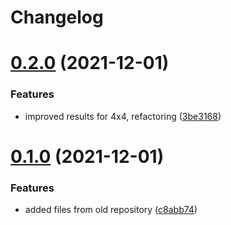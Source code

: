 # Changelog

# [0.2.0](https://github.com/jaantollander/LockPatternComplexity.jl/compare/v0.1.0...v0.2.0) (2021-12-01)


### Features

* improved results for 4x4, refactoring ([3be3168](https://github.com/jaantollander/LockPatternComplexity.jl/commit/3be316819e6b1b5f0b314d9e9a13896922f21d5d))

# [0.1.0](https://github.com/jaantollander/LockPatternComplexity.jl/compare/v0.0.0...v0.1.0) (2021-12-01)


### Features

* added files from old repository ([c8abb74](https://github.com/jaantollander/LockPatternComplexity.jl/commit/c8abb7442928648a209d060c5f18c4b40d47f6f6))
